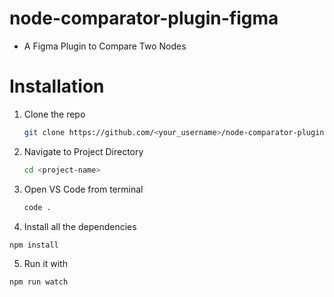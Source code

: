 # node-comparator-plugin-figma
- A Figma Plugin to Compare Two Nodes

# Installation

1. Clone the repo
   ```bash
   git clone https://github.com/<your_username>/node-comparator-plugin-figma.git
   ```
2. Navigate to Project Directory
   ```bash
   cd <project-name>
   ```
3. Open VS Code from terminal
   ```bash
   code .
   ```
4. Install all the dependencies
  ```bash
  npm install
  ```
5. Run it with 
  ```bash
  npm run watch
  ```
